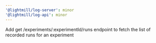 ```yaml
---
'@lightmill/log-server': minor
'@lightmill/log-api': minor
---
```


Add get /experiments/:experimentId/runs endpoint to fetch the list of recorded runs for an experiment
